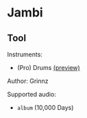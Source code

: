 # Jambi

## Tool

Instruments:

  * (Pro) Drums [(preview)](http://pages.cs.wisc.edu/~tolly/customs/?title=jambi&artist=tool)

Author: Grinnz

Supported audio:

  * `album` (10,000 Days)

